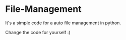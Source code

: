 # File-Management

It's a simple code for a auto file management in python.

Change the code for yourself :)

